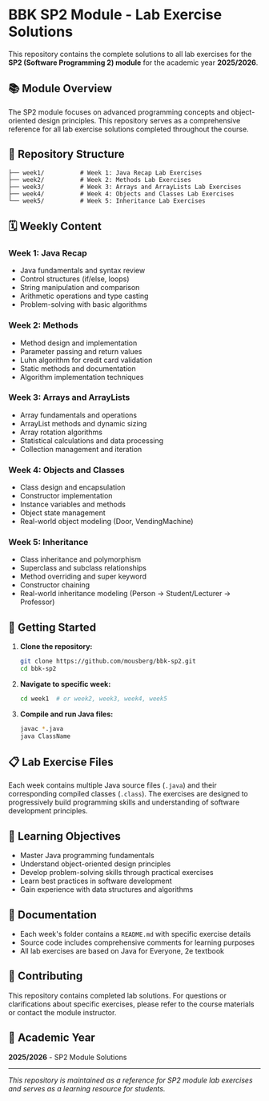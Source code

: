 # BBK SP2 Module - Lab Exercise Solutions

This repository contains the complete solutions to all lab exercises for the **SP2 (Software Programming 2) module** for the academic year **2025/2026**.

## 📚 Module Overview

The SP2 module focuses on advanced programming concepts and object-oriented design principles. This repository serves as a comprehensive reference for all lab exercise solutions completed throughout the course.

## 📁 Repository Structure

```
├── week1/          # Week 1: Java Recap Lab Exercises
├── week2/          # Week 2: Methods Lab Exercises  
├── week3/          # Week 3: Arrays and ArrayLists Lab Exercises
├── week4/          # Week 4: Objects and Classes Lab Exercises
└── week5/          # Week 5: Inheritance Lab Exercises
```

## 🗓️ Weekly Content

### Week 1: Java Recap
- Java fundamentals and syntax review
- Control structures (if/else, loops)
- String manipulation and comparison
- Arithmetic operations and type casting
- Problem-solving with basic algorithms

### Week 2: Methods
- Method design and implementation
- Parameter passing and return values
- Luhn algorithm for credit card validation
- Static methods and documentation
- Algorithm implementation techniques

### Week 3: Arrays and ArrayLists
- Array fundamentals and operations
- ArrayList methods and dynamic sizing
- Array rotation algorithms
- Statistical calculations and data processing
- Collection management and iteration

### Week 4: Objects and Classes
- Class design and encapsulation
- Constructor implementation
- Instance variables and methods
- Object state management
- Real-world object modeling (Door, VendingMachine)

### Week 5: Inheritance
- Class inheritance and polymorphism
- Superclass and subclass relationships
- Method overriding and super keyword
- Constructor chaining
- Real-world inheritance modeling (Person → Student/Lecturer → Professor)

## 🚀 Getting Started

1. **Clone the repository:**
   ```bash
   git clone https://github.com/mousberg/bbk-sp2.git
   cd bbk-sp2
   ```

2. **Navigate to specific week:**
   ```bash
   cd week1  # or week2, week3, week4, week5
   ```

3. **Compile and run Java files:**
   ```bash
   javac *.java
   java ClassName
   ```

## 📋 Lab Exercise Files

Each week contains multiple Java source files (`.java`) and their corresponding compiled classes (`.class`). The exercises are designed to progressively build programming skills and understanding of software development principles.

## 🎯 Learning Objectives

- Master Java programming fundamentals
- Understand object-oriented design principles
- Develop problem-solving skills through practical exercises
- Learn best practices in software development
- Gain experience with data structures and algorithms

## 📖 Documentation

- Each week's folder contains a `README.md` with specific exercise details
- Source code includes comprehensive comments for learning purposes
- All lab exercises are based on Java for Everyone, 2e textbook

## 🤝 Contributing

This repository contains completed lab solutions. For questions or clarifications about specific exercises, please refer to the course materials or contact the module instructor.

## 📅 Academic Year

**2025/2026** - SP2 Module Solutions

---

*This repository is maintained as a reference for SP2 module lab exercises and serves as a learning resource for students.*
